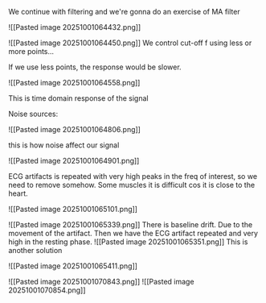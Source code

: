 We continue with filtering and we're gonna do an exercise of MA filter

![[Pasted image 20251001064432.png]]


![[Pasted image 20251001064450.png]]
We control cut-off f using less or more points...

If we use less points, the response would be slower.

![[Pasted image 20251001064558.png]]

This is time domain response of the signal

Noise sources:

![[Pasted image 20251001064806.png]]

this is how noise affect our signal

![[Pasted image 20251001064901.png]]

ECG artifacts is repeated with very high peaks in the freq of interest, so we need to remove somehow. Some muscles it is difficult cos it is close to the heart.

![[Pasted image 20251001065101.png]]

![[Pasted image 20251001065339.png]]
There is baseline drift. Due to the movement of the artifact. Then we have the ECG artifact repeated and very high in the resting phase. 
![[Pasted image 20251001065351.png]]
This is another solution

![[Pasted image 20251001065411.png]]


![[Pasted image 20251001070843.png]]
![[Pasted image 20251001070854.png]]